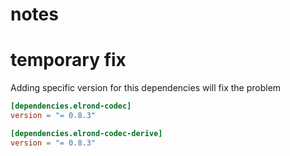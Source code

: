 # notes

# temporary fix

Adding specific version for this dependencies will fix the problem

```toml
[dependencies.elrond-codec]
version = "= 0.8.3"

[dependencies.elrond-codec-derive]
version = "= 0.8.3"
```